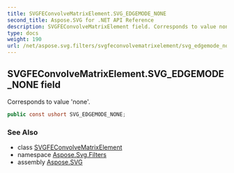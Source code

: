 ```yaml
---
title: SVGFEConvolveMatrixElement.SVG_EDGEMODE_NONE
second_title: Aspose.SVG for .NET API Reference
description: SVGFEConvolveMatrixElement field. Corresponds to value none
type: docs
weight: 190
url: /net/aspose.svg.filters/svgfeconvolvematrixelement/svg_edgemode_none/
---
```

## SVGFEConvolveMatrixElement.SVG_EDGEMODE_NONE field

Corresponds to value 'none'.

```csharp
public const ushort SVG_EDGEMODE_NONE;
```

### See Also

* class [SVGFEConvolveMatrixElement](../)
* namespace [Aspose.Svg.Filters](../../../aspose.svg.filters/)
* assembly [Aspose.SVG](../../../)
